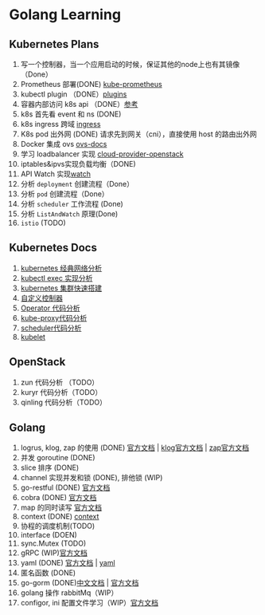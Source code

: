 # Golang Learning

## Kubernetes Plans
1. 写一个控制器，当一个应用启动的时候，保证其他的node上也有其镜像（Done）
2. Prometheus 部署(DONE) [kube-prometheus](https://github.com/coreos/kube-prometheus)
3. kubectl plugin （DONE）[plugins](https://github.com/ahmetb/kubectx)
4. 容器内部访问 k8s api （DONE）[参考](https://www.jianshu.com/p/b1a723033a3c)
5. k8s 首先看 event 和 ns (DONE)
6. k8s ingress 跨域 [ingress](https://blog.csdn.net/u012375924/article/details/94360425)
7. K8s pod 出外网 (DONE) 请求先到网关（cni），直接使用 host 的路由出外网
8. Docker 集成 ovs [ovs-docs](https://docs.openvswitch.org/en/latest/intro/install/general/#obtaining-open-vswitch-sources)
9.  学习 loadbalancer 实现 [cloud-provider-openstack](https://github.com/kubernetes/cloud-provider-openstack)
10. iptables&ipvs实现负载均衡（DONE)
11. API Watch 实现[watch](https://www.jianshu.com/p/1cb577f750f0)
12. 分析 `deployment` 创建流程（Done）
13. 分析 `pod` 创建流程（Done）
14. 分析 `scheduler` 工作流程 (Done)
15. 分析 `ListAndWatch` 原理(Done)
16. `istio` (TODO)

## Kubernetes Docs
1. [kubernetes 经典网络分析](./doc/network.md)
2. [kubectl exec 实现分析](./doc/kubernetes/kubeexec.md)
3. [kubernetes 集群快速搭建](https://github.com/caoyingjunz/kubez-ansible)
4. [自定义控制器](./doc/kubernetes/controller.md)
5. [Operator 代码分析](./doc/kubernetes/operator.md)
6. [kube-proxy代码分析](https://github.com/caoyingjunz/kubezspaces/blob/master/docs/kubernetes/kube-proxy.md)
7. [scheduler代码分析](TODO)
8. [kubelet](TODO)

## OpenStack
1. zun 代码分析 （TODO）
2. kuryr 代码分析（TODO）
3. qinling 代码分析（TODO）

## Golang
1. logrus, klog, zap 的使用 (DONE) [官方文档](https://github.com/sirupsen/logrus) | [klog官方文档](https://github.com/kubernetes/klog) | [zap官方文档](https://github.com/uber-go/zap)
2. 并发 goroutine (DONE)
3. slice 排序 (DONE)
4. channel 实现并发和锁 (DONE), 排他锁 (WIP)
5. go-restful (DONE) [官方文档](https://github.com/emicklei/go-restful)
6. cobra (DONE) [官方文档](https://github.com/spf13/cobra)
7. map 的同时读写 [官方文档](https://golang.org/pkg/sync/#Map)
8. context (DONE) [context](https://mp.weixin.qq.com/s/GpVy1eB5Cz_t-dhVC6BJNw)
9. 协程的调度机制(TODO)
10. interface (DOEN)
11. sync.Mutex (TODO)
12. gRPC (WIP)[官方文档](https://github.com/grpc/grpc-go)
13. yaml (DONE) [官方文档](https://github.com/go-yaml/yaml) | [yaml](https://www.jianshu.com/p/84499381a7da)
14. 匿名函数 (DONE)
15. go-gorm (DONE)[中文文档](http://gorm.book.jasperxu.com/) | [官方文档](https://github.com/go-gorm/gorm)
16. golang 操作 rabbitMq（WIP）
17. configor, ini 配置文件学习（WIP）[官方文档](https://github.com/jinzhu/configor)
